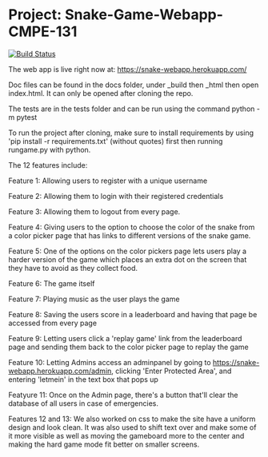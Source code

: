 # Project: Snake-Game-Webapp-CMPE-131

[![Build Status](https://travis-ci.org/akumar23/SnakeGame.svg?branch=master)](https://travis-ci.org/akumar23/SnakeGame)

The web app is live right now at: https://snake-webapp.herokuapp.com/

Doc files can be found in the docs folder, under _build then _html then open index.html. It can only be opened after cloning the repo.

The tests are in the tests folder and can be run using the command python -m pytest 

To run the project after cloning, make sure to install requirements by using 'pip install -r requirements.txt' (without quotes) first then running rungame.py with python. 

The 12 features include: 

Feature 1: Allowing users to register with a unique username

Feature 2: Allowing them to login with their registered credentials

Feature 3: Allowing them to logout from every page.

Feature 4: Giving users to the option to choose the color of the snake from a color picker page that has links to different versions of the snake game.

Feature 5: One of the options on the color pickers page lets users play a harder version of the game which places an extra dot on the screen that they have to avoid as they collect food.

Feature 6: The game itself

Feature 7: Playing music as the user plays the game

Feature 8: Saving the users score in a leaderboard and having that page be accessed from every page

Feature 9: Letting users click a 'replay game' link from the leaderboard page and sending them back to the color picker page to replay the game

Feature 10: Letting Admins access an adminpanel by going to https://snake-webapp.herokuapp.com/admin, clicking 'Enter Protected Area', and entering 'letmein' in the text box that pops up

Featyure 11: Once on the Admin page, there's a button that'll clear the database of all users in case of emergencies.

Features 12 and 13: We also worked on css to make the site have a uniform design and look clean. It was also used to shift text over and make some of it more visible as well as moving the gameboard more to the center and making the hard game mode fit better on smaller screens.
